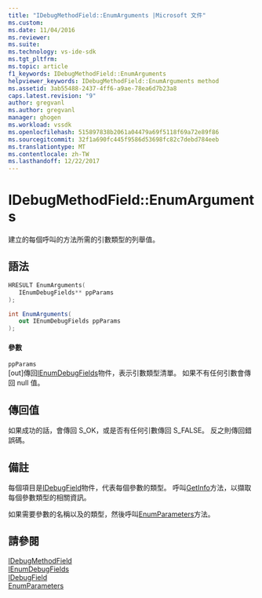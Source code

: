 ```yaml
---
title: "IDebugMethodField::EnumArguments |Microsoft 文件"
ms.custom: 
ms.date: 11/04/2016
ms.reviewer: 
ms.suite: 
ms.technology: vs-ide-sdk
ms.tgt_pltfrm: 
ms.topic: article
f1_keywords: IDebugMethodField::EnumArguments
helpviewer_keywords: IDebugMethodField::EnumArguments method
ms.assetid: 3ab55488-2437-4ff6-a9ae-78ea6d7b23a8
caps.latest.revision: "9"
author: gregvanl
ms.author: gregvanl
manager: ghogen
ms.workload: vssdk
ms.openlocfilehash: 515897838b2061a04479a69f5118f69a72e89f86
ms.sourcegitcommit: 32f1a690fc445f9586d53698fc82c7debd784eeb
ms.translationtype: MT
ms.contentlocale: zh-TW
ms.lasthandoff: 12/22/2017
---
```

# <a name="idebugmethodfieldenumarguments"></a>IDebugMethodField::EnumArguments
建立的每個呼叫的方法所需的引數類型的列舉值。  
  
## <a name="syntax"></a>語法  
  
```cpp  
HRESULT EnumArguments(   
   IEnumDebugFields** ppParams  
);  
```  
  
```csharp  
int EnumArguments(  
   out IEnumDebugFields ppParams  
);  
```  
  
#### <a name="parameters"></a>參數  
 `ppParams`  
 [out]傳回[IEnumDebugFields](../../../extensibility/debugger/reference/ienumdebugfields.md)物件，表示引數類型清單。 如果不有任何引數會傳回 null 值。  
  
## <a name="return-value"></a>傳回值  
 如果成功的話，會傳回 S_OK，或是否有任何引數傳回 S_FALSE。 反之則傳回錯誤碼。  
  
## <a name="remarks"></a>備註  
 每個項目是[IDebugField](../../../extensibility/debugger/reference/idebugfield.md)物件，代表每個參數的類型。 呼叫[GetInfo](../../../extensibility/debugger/reference/idebugfield-getinfo.md)方法，以擷取每個參數類型的相關資訊。  
  
 如果需要參數的名稱以及的類型，然後呼叫[EnumParameters](../../../extensibility/debugger/reference/idebugmethodfield-enumparameters.md)方法。  
  
## <a name="see-also"></a>請參閱  
 [IDebugMethodField](../../../extensibility/debugger/reference/idebugmethodfield.md)   
 [IEnumDebugFields](../../../extensibility/debugger/reference/ienumdebugfields.md)   
 [IDebugField](../../../extensibility/debugger/reference/idebugfield.md)   
 [EnumParameters](../../../extensibility/debugger/reference/idebugmethodfield-enumparameters.md)